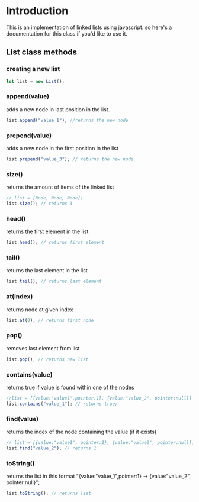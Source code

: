 # Introduction
This is an implementation of linked lists using javascript. 
so here's a documentation for this class if you'd like to use it.


## List class methods 

### creating a new list

```javascript
let list = new List(); 
```

### append(value) 
adds a new node in last position in the list. 

```javascript
list.append("value_1"); //returns the new node
```
### prepend(value)
adds a new node in the first position in the list 

```javascript
list.prepend("value_3"); // returns the new node
```

### size()
returns the amount of items of the linked list

```javascript
// list = [Node, Node, Node];
list.size(); // returns 3
```

### head()
returns the first element in the list
```javascript
list.head(); // returns first element
```

### tail()
returns the last element in the list
```javascript
list.tail(); // returns last element
```

### at(index)
returns node at given index
```javascript
list.at(0); // returns first node
```

### pop()
removes last element from list

```javascript
list.pop(); // returns new list
```

### contains(value)
returns true if value is found within one of the nodes
```javascript
//list = [{value:"value1",pointer:1}, {value:"value_2", pointer:null}]
list.contains("value_1"); // returns true;
```

### find(value)
returns the index of the node containing the value (if it exists)
```javascript
// list = [{value:"value1", pointer:1}, {value:"value2", pointer:null}]
list.find("value_2"); // returns 1
```

### toString() 
returns the list in this format "{value:"value_1",pointer:1} -> {value:"value_2", pointer:null}";
```javascript
list.toString(); // returns list
```

